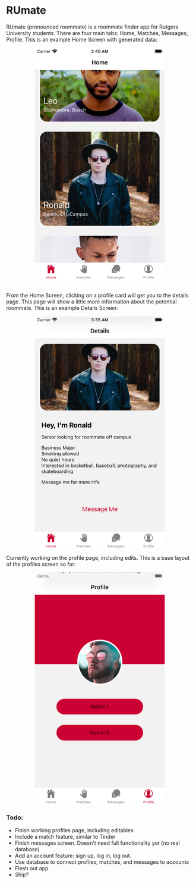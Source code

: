 # RUmate

RUmate (pronounced roommate) is a roommate finder app for Rutgers University students.
There are four main tabs: Home, Matches, Messages, Profile.
This is an example Home Screen with generated data:
<br>
<p align="center">
  <img src="/screenshots/Home.png" width="350" title="Figure 1">
</p>
<br>
From the Home Screen, clicking on a profile card will get you to the details page.
This page will show a little more information about the potential roommate.
This is an example Details Screen:
<br>
<p align="center">
  <img src="/screenshots/Details.png" width="350" title="Figure 1">
</p>
Currently working on the profile page, including edits. This is a base layout of the profiles screen so far:
<p align="center">
  <img src="/screenshots/Profile-so-far.png" width="350" title="Figure 1">
</p>

### Todo:
- Finish working profiles page, including editables
- Include a match feature, similar to Tinder
- Finish messages screen. Doesn't need full functionality yet (no real database)
- Add an account feature: sign up, log in, log out.
- Use database to connect profiles, matches, and messages to accounts
- Flesh out app
- Ship?
